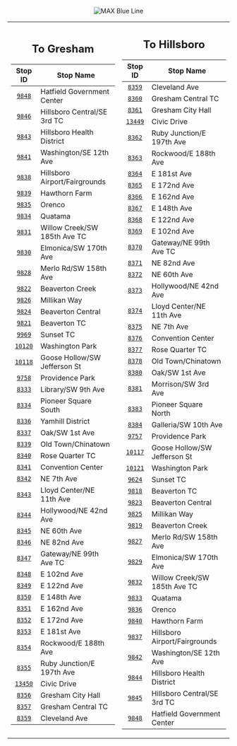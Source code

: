 <div align="center">

![MAX Blue Line](https://placehold.co/820x100/114C96/fff?text=Route+100+%28MAX+Blue+Line%29&font=montserrat)

<table>
<tr>
<td align="center" width=410>

## To Gresham

| Stop ID                                                                                           | Stop Name                     |
| :-----------------------------------------------------------------------------------------------: | ----------------------------- |
| [`9848`](https://www.google.com/maps/search/?api=1&query=45.522204%2C-122.991022)                 | Hatfield Government Center    |
| [`9846`](https://www.google.com/maps/search/?api=1&query=45.5213572763735%2C-122.984925948157)    | Hillsboro Central/SE 3rd TC   |
| [`9843`](https://www.google.com/maps/search/?api=1&query=45.5212880911494%2C-122.978016886765)    | Hillsboro Health District     |
| [`9841`](https://www.google.com/maps/search/?api=1&query=45.5211018165295%2C-122.969152056168)    | Washington/SE 12th Ave        |
| [`9838`](https://www.google.com/maps/search/?api=1&query=45.5270414684259%2C-122.945808297437)    | Hillsboro Airport/Fairgrounds |
| [`9839`](https://www.google.com/maps/search/?api=1&query=45.5300119612249%2C-122.930380448947)    | Hawthorn Farm                 |
| [`9835`](https://www.google.com/maps/search/?api=1&query=45.5302571085505%2C-122.91546714289)     | Orenco                        |
| [`9834`](https://www.google.com/maps/search/?api=1&query=45.5230819209294%2C-122.888511243954)    | Quatama                       |
| [`9831`](https://www.google.com/maps/search/?api=1&query=45.5171174920948%2C-122.869873935386)    | Willow Creek/SW 185th Ave TC  |
| [`9830`](https://www.google.com/maps/search/?api=1&query=45.5097774129615%2C-122.851193099342)    | Elmonica/SW 170th Ave         |
| [`9828`](https://www.google.com/maps/search/?api=1&query=45.5050577818671%2C-122.841871858462)    | Merlo Rd/SW 158th Ave         |
| [`9822`](https://www.google.com/maps/search/?api=1&query=45.5002487633061%2C-122.832785421455)    | Beaverton Creek               |
| [`9826`](https://www.google.com/maps/search/?api=1&query=45.4951024629297%2C-122.821238158151)    | Millikan Way                  |
| [`9824`](https://www.google.com/maps/search/?api=1&query=45.4905011004336%2C-122.806766167497)    | Beaverton Central             |
| [`9821`](https://www.google.com/maps/search/?api=1&query=45.4916963655044%2C-122.801200432586)    | Beaverton TC                  |
| [`9969`](https://www.google.com/maps/search/?api=1&query=45.5100981340042%2C-122.780756760901)    | Sunset TC                     |
| [`10120`](https://www.google.com/maps/search/?api=1&query=45.5106531269153%2C-122.71633983488)    | Washington Park               |
| [`10118`](https://www.google.com/maps/search/?api=1&query=45.5179893728857%2C-122.693543601956)   | Goose Hollow/SW Jefferson St  |
| [`9758`](https://www.google.com/maps/search/?api=1&query=45.5213214834868%2C-122.689886441539)    | Providence Park               |
| [`8333`](https://www.google.com/maps/search/?api=1&query=45.5191601075814%2C-122.681620407491)    | Library/SW 9th Ave            |
| [`8334`](https://www.google.com/maps/search/?api=1&query=45.5184955248011%2C-122.679145330676)    | Pioneer Square South          |
| [`8336`](https://www.google.com/maps/search/?api=1&query=45.5171526299949%2C-122.674171902776)    | Yamhill District              |
| [`8337`](https://www.google.com/maps/search/?api=1&query=45.5202804596563%2C-122.672146424037)    | Oak/SW 1st Ave                |
| [`8339`](https://www.google.com/maps/search/?api=1&query=45.5251796242201%2C-122.671353185505)    | Old Town/Chinatown            |
| [`8340`](https://www.google.com/maps/search/?api=1&query=45.5300567999826%2C-122.66491664178)     | Rose Quarter TC               |
| [`8341`](https://www.google.com/maps/search/?api=1&query=45.5300519305776%2C-122.661907990664)    | Convention Center             |
| [`8342`](https://www.google.com/maps/search/?api=1&query=45.5300550506696%2C-122.657740001116)    | NE 7th Ave                    |
| [`8343`](https://www.google.com/maps/search/?api=1&query=45.5300671719759%2C-122.65363838177)     | Lloyd Center/NE 11th Ave      |
| [`8344`](https://www.google.com/maps/search/?api=1&query=45.532772097942%2C-122.620708267355)     | Hollywood/NE 42nd Ave         |
| [`8345`](https://www.google.com/maps/search/?api=1&query=45.5287635644905%2C-122.602703268868)    | NE 60th Ave                   |
| [`8346`](https://www.google.com/maps/search/?api=1&query=45.53379067601846%2C-122.57938300916999) | NE 82nd Ave                   |
| [`8347`](https://www.google.com/maps/search/?api=1&query=45.5302691055218%2C-122.563577524511)    | Gateway/NE 99th Ave TC        |
| [`8348`](https://www.google.com/maps/search/?api=1&query=45.5225801194716%2C-122.557313657626)    | E 102nd Ave                   |
| [`8349`](https://www.google.com/maps/search/?api=1&query=45.5224471468643%2C-122.536798921015)    | E 122nd Ave                   |
| [`8350`](https://www.google.com/maps/search/?api=1&query=45.5222365245086%2C-122.509687039942)    | E 148th Ave                   |
| [`8351`](https://www.google.com/maps/search/?api=1&query=45.5221210203267%2C-122.495466997831)    | E 162nd Ave                   |
| [`8352`](https://www.google.com/maps/search/?api=1&query=45.5220482901345%2C-122.485172754395)    | E 172nd Ave                   |
| [`8353`](https://www.google.com/maps/search/?api=1&query=45.5219320313549%2C-122.476142694649)    | E 181st Ave                   |
| [`8354`](https://www.google.com/maps/search/?api=1&query=45.520397604478%2C-122.470536524832)     | Rockwood/E 188th Ave          |
| [`8355`](https://www.google.com/maps/search/?api=1&query=45.5155765937111%2C-122.459174475012)    | Ruby Junction/E 197th Ave     |
| [`13450`](https://www.google.com/maps/search/?api=1&query=45.5079717219104%2C-122.441301600866)   | Civic Drive                   |
| [`8356`](https://www.google.com/maps/search/?api=1&query=45.505687425517%2C-122.435826336782)     | Gresham City Hall             |
| [`8357`](https://www.google.com/maps/search/?api=1&query=45.502472966173%2C-122.426643405794)     | Gresham Central TC            |
| [`8359`](https://www.google.com/maps/search/?api=1&query=45.5017723342339%2C-122.418449726735)    | Cleveland Ave                 |

</td>
<td align="center" width=410>

## To Hillsboro

| Stop ID                                                                                           | Stop Name                     |
| :-----------------------------------------------------------------------------------------------: | ----------------------------- |
| [`8359`](https://www.google.com/maps/search/?api=1&query=45.5017723342339%2C-122.418449726735)    | Cleveland Ave                 |
| [`8360`](https://www.google.com/maps/search/?api=1&query=45.5027048597305%2C-122.427348083366)    | Gresham Central TC            |
| [`8361`](https://www.google.com/maps/search/?api=1&query=45.5059809966741%2C-122.436284812825)    | Gresham City Hall             |
| [`13449`](https://www.google.com/maps/search/?api=1&query=45.5082925858757%2C-122.441843251073)   | Civic Drive                   |
| [`8362`](https://www.google.com/maps/search/?api=1&query=45.516502040044%2C-122.461119428588)     | Ruby Junction/E 197th Ave     |
| [`8363`](https://www.google.com/maps/search/?api=1&query=45.5207233790928%2C-122.471092945915)    | Rockwood/E 188th Ave          |
| [`8364`](https://www.google.com/maps/search/?api=1&query=45.5220645756665%2C-122.478074040133)    | E 181st Ave                   |
| [`8365`](https://www.google.com/maps/search/?api=1&query=45.5221400538572%2C-122.487140217377)    | E 172nd Ave                   |
| [`8366`](https://www.google.com/maps/search/?api=1&query=45.5222351970517%2C-122.497431740365)    | E 162nd Ave                   |
| [`8367`](https://www.google.com/maps/search/?api=1&query=45.5223435058001%2C-122.511614417374)    | E 148th Ave                   |
| [`8368`](https://www.google.com/maps/search/?api=1&query=45.5225560348638%2C-122.538703552019)    | E 122nd Ave                   |
| [`8369`](https://www.google.com/maps/search/?api=1&query=45.5226911012391%2C-122.559244326754)    | E 102nd Ave                   |
| [`8370`](https://www.google.com/maps/search/?api=1&query=45.530839025141%2C-122.563626896073)     | Gateway/NE 99th Ave TC        |
| [`8371`](https://www.google.com/maps/search/?api=1&query=45.53396781329494%2C-122.57974986256073) | NE 82nd Ave                   |
| [`8372`](https://www.google.com/maps/search/?api=1&query=45.5284911659404%2C-122.603341898276)    | NE 60th Ave                   |
| [`8373`](https://www.google.com/maps/search/?api=1&query=45.5329565531532%2C-122.621366792078)    | Hollywood/NE 42nd Ave         |
| [`8374`](https://www.google.com/maps/search/?api=1&query=45.5301463713758%2C-122.654334508265)    | Lloyd Center/NE 11th Ave      |
| [`8375`](https://www.google.com/maps/search/?api=1&query=45.53015%2C-122.658277)                  | NE 7th Ave                    |
| [`8376`](https://www.google.com/maps/search/?api=1&query=45.530137848543%2C-122.662539549115)     | Convention Center             |
| [`8377`](https://www.google.com/maps/search/?api=1&query=45.5302353512818%2C-122.66555734012)     | Rose Quarter TC               |
| [`8378`](https://www.google.com/maps/search/?api=1&query=45.5246953346089%2C-122.671466795694)    | Old Town/Chinatown            |
| [`8380`](https://www.google.com/maps/search/?api=1&query=45.5198597205757%2C-122.672522992326)    | Oak/SW 1st Ave                |
| [`8381`](https://www.google.com/maps/search/?api=1&query=45.5181811277907%2C-122.675385866199)    | Morrison/SW 3rd Ave           |
| [`8383`](https://www.google.com/maps/search/?api=1&query=45.5192530913679%2C-122.679474777158)    | Pioneer Square North          |
| [`8384`](https://www.google.com/maps/search/?api=1&query=45.5199099188694%2C-122.681918753514)    | Galleria/SW 10th Ave          |
| [`9757`](https://www.google.com/maps/search/?api=1&query=45.521832999998%2C-122.68981599998)      | Providence Park               |
| [`10117`](https://www.google.com/maps/search/?api=1&query=45.5182356297709%2C-122.694089417009)   | Goose Hollow/SW Jefferson St  |
| [`10121`](https://www.google.com/maps/search/?api=1&query=45.510661324633%2C-122.717244395707)    | Washington Park               |
| [`9624`](https://www.google.com/maps/search/?api=1&query=45.5103834911766%2C-122.781299103305)    | Sunset TC                     |
| [`9818`](https://www.google.com/maps/search/?api=1&query=45.4913303686551%2C-122.801723195359)    | Beaverton TC                  |
| [`9823`](https://www.google.com/maps/search/?api=1&query=45.4904249498466%2C-122.807441381743)    | Beaverton Central             |
| [`9825`](https://www.google.com/maps/search/?api=1&query=45.4954211232751%2C-122.821805929724)    | Millikan Way                  |
| [`9819`](https://www.google.com/maps/search/?api=1&query=45.5005843177686%2C-122.833325448821)    | Beaverton Creek               |
| [`9827`](https://www.google.com/maps/search/?api=1&query=45.505398884013%2C-122.842423579432)     | Merlo Rd/SW 158th Ave         |
| [`9829`](https://www.google.com/maps/search/?api=1&query=45.5101335586911%2C-122.851732209868)    | Elmonica/SW 170th Ave         |
| [`9832`](https://www.google.com/maps/search/?api=1&query=45.517375259177%2C-122.870517927838)     | Willow Creek/SW 185th Ave TC  |
| [`9833`](https://www.google.com/maps/search/?api=1&query=45.5233194229215%2C-122.889131375697)    | Quatama                       |
| [`9836`](https://www.google.com/maps/search/?api=1&query=45.5302983625332%2C-122.916198426399)    | Orenco                        |
| [`9840`](https://www.google.com/maps/search/?api=1&query=45.5299206129352%2C-122.931119810485)    | Hawthorn Farm                 |
| [`9837`](https://www.google.com/maps/search/?api=1&query=45.5269236271043%2C-122.946499150393)    | Hillsboro Airport/Fairgrounds |
| [`9842`](https://www.google.com/maps/search/?api=1&query=45.5212310664826%2C-122.969867228068)    | Washington/SE 12th Ave        |
| [`9844`](https://www.google.com/maps/search/?api=1&query=45.5213148538066%2C-122.978728435998)    | Hillsboro Health District     |
| [`9845`](https://www.google.com/maps/search/?api=1&query=45.5214311941348%2C-122.985652551304)    | Hillsboro Central/SE 3rd TC   |
| [`9848`](https://www.google.com/maps/search/?api=1&query=45.522204%2C-122.991022)                 | Hatfield Government Center    |

</td>
</tr>
</table>

</div>
